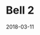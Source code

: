 ---
title: Bell 2
date: '2018-03-11'
thumb_image: images/mar-3yo/campana2.jpg
thumb_image_alt: Bell 2
image: images/mar-3yo/campana2.jpg
image_alt: Bell 2
template: project
---	